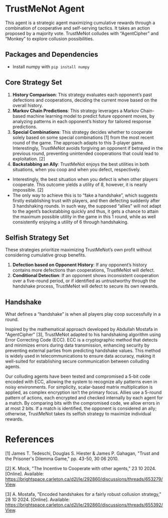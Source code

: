# TrustMeNot Agent
This agent is a strategic agent maximizing cumulative rewards through a combination of cooperative and self-serving tactics. It takes an action proposed by a majority vote. TrustMeNot colludes with “AgentCipher” and “Monkey” to explore collusion possibilities.
## Packages and Dependencies
- Install numpy with `pip install numpy`
## Core Strategy Set
1. **History Comparison**: This strategy evaluates each opponent’s past defections and cooperations, deciding the current move based on the overall history.
2. **Markov Chain Predictions**: This strategy leverages a Markov Chain-based machine learning model to predict future opponent moves, by analyzing patterns in each opponent’s history for tailored response predictions.
3. **Special Combinations**: This strategy decides whether to cooperate solely based on some special combinations [1] from the most recent round of the game. The approach adapts to this 3-player game. Interestingly, TrustMeNot avoids forgiving an opponent if betrayed in the previous round, preventing unintended cooperations that could lead to exploitation. [2]
4. **Backstabbing an Ally**: TrustMeNot enjoys the best utilities in both situations, when you coop and when you defect, respectively.
- Interestingly, the best situation when you defect is when other players cooperate. This outcome yields a utility of 8, however, it is nearly impossible. [2]
- The only way to achieve this is to “fake a handshake”, which suggests firstly establishing trust with players, and then defecting suddenly after 3 handshaking rounds. In such way, the supposed “allies” will not adapt to the agent’s backstabbing quickly and thus, it gets a chance to attain the maximum possible utility in the game in this 1 round, while as well consistently enjoying a utility of 6 through handshaking. 
## Selfish Strategy Set
These strategies prioritize maximizing TrustMeNot’s own profit without considering cumulative group benefits.
1. **Defection based on Opponent History**: If any opponent’s history contains more defections than cooperations, TrustMeNot will defect.
2. **Conditional Detection**: If an opponent shows inconsistent cooperation over a five-round period, or if identified as untrustworthy through the handshake process, TrustMeNot will defect to secure its own rewards.
## Handshake
What defines a “handshake” is when all players play coop successfully in a round. 

Inspired by the mathematical approach developed by Abdullah Mostafa in "AgentCipher" [3], TrustMeNot adapted to his handshaking algorithm using Error Correcting Code (ECC). ECC is a cryptographic method that detects and minimizes errors during data transmission, enhancing security by preventing external parties from predicting handshake values. This method is widely used in telecommunications to ensure data accuracy, making it well-suited for establishing secure communication between colluding agents.

Our colluding agents have been tested and compromised a 5-bit code encoded with ECC, allowing the system to recognize ally patterns even in noisy environments. For simplicity, scalar-based matrix multiplication is applied, as complex encryption isn’t the primary focus. Allies use a 5-round pattern of actions, each encrypted and checked internally by each agent for a match. By comparing bits with the compromised code, we allow errors in at most 2 bits. If a match is identified, the opponent is considered an ally; otherwise, TrustMeNot takes its selfish strategy to maximize individual rewards.
# References
[1] James T. Tedeschi, Douglas S. Hiester & James P. Gahagan, "Trust and the Prisoner's Dilemma Game," pp. 43-50, 30 06 2010.

[2] K. Mock, "The Incentive to Cooperate with other agents," 23 10 2024. [Online]. Available: https://brightspace.carleton.ca/d2l/le/292860/discussions/threads/653279/View.

[3] A. Mostafa, "Encoded handshakes for a fairly robust collusion strategy," 28 10 2024. [Online]. Available: https://brightspace.carleton.ca/d2l/le/292860/discussions/threads/655392/View.